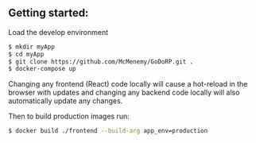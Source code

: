## Getting started:
Load the develop environment
```bash
$ mkdir myApp
$ cd myApp
$ git clone https://github.com/McMenemy/GoDoRP.git .
$ docker-compose up
```

Changing any frontend (React) code locally will cause a hot-reload in the browser with updates and changing any backend code locally will also automatically update any changes.

Then to build production images run:
```bash
$ docker build ./frontend --build-arg app_env=production
```
